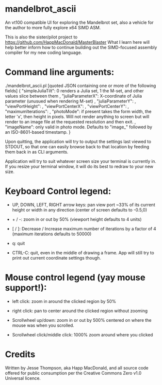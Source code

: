 # mandelbrot_ascii
An vt100 compatible UI for exploring the Mandelbrot set, also a vehicle for the author to more fully explore x64 SIMD ASM.

This is also the sister/pilot project to https://github.com/HappMacDonald/MasterBlaster
What I learn here will help better inform how to continue building out the SIMD-focused assembly compiler for my new coding language.

# Command line arguments:
./mandelbrot_ascii.pl [quoted JSON containing one or more of the following fields]
{ "simpleJuliaTilt": 0 renders a Julia set, 1 the M-set, and other values slice between them
, "juliaParameterX": X-coordinate of Julia parameter (unusued when rendering M-set)
, "juliaParameterY":
, "viewPortHeight":
, "viewPortCenterX":
, "viewPortCenterY":
, "maximumIterations":
, "photoMode": if present takes the form width, the letter 'x', then height in pixels. Will not render anything to screen but will render to an image file at the requested resolution and then exit.
, "imageName": only valid in photo mode. Defaults to "image_" followed by an ISO-8601-based timestamp.
}


Upon quitting, the application will try to output the settings last viewed to STDOUT, so that one can easily browse back to that location by feeding them back in as CLI arguments.

Application will try to suit whatever screen size your terminal is currently in.
If you resize your terminal window, it will do its best to redraw to your new size.

# Keyboard Control legend:
* UP, DOWN, LEFT, RIGHT arrow keys: pan view port ~33% of its current height or width in any direction
    (center of screen defaults to -0.5,0)

* \+ / -:  zoom in or out by 50%
    (viewport height defaults to 4 units)

* \[ / ]: Decrease / Increase maximum number of iterations by a factor of 4
    (maximum iterations defaults to 50000)

* q: quit

* CTRL-C: quit, even in the middle of drawing a frame. App will still try to print out current coordinate settings though.

# Mouse control legend (yay mouse support!):
* left click: zoom in around the clicked region by 50%

* right click: pan to center around the clicked region without zooming

* Scrollwheel up/down: zoom in or out by 500% centered on where the mouse was when you scrolled.

* Scrollwheel click/middle click: 1000% zoom around where you clicked

# Credits
Written by Jesse Thompson, aka Happ MacDonald, and all source code offered for public consumption per the Creative Commons Zero v1.0 Universal licence.
